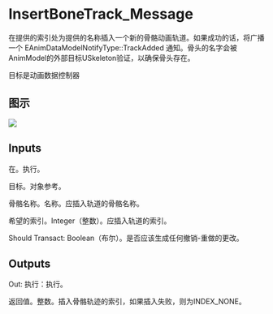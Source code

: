 # InsertBoneTrack_Message

在提供的索引处为提供的名称插入一个新的骨骼动画轨道。如果成功的话，将广播一个 EAnimDataModelNotifyType::TrackAdded 通知。骨头的名字会被AnimModel的外部目标USkeleton验证，以确保骨头存在。

目标是动画数据控制器

## 图示

![]($-20221218-17532293.png)

## Inputs

在。执行。

目标。对象参考。

骨骼名称。名称。应插入轨道的骨骼名称。

希望的索引。Integer（整数）。应插入轨道的索引。

Should Transact: Boolean（布尔）。是否应该生成任何撤销-重做的更改。 

## Outputs

Out: 执行：执行。

返回值。整数。插入骨骼轨迹的索引，如果插入失败，则为INDEX_NONE。

